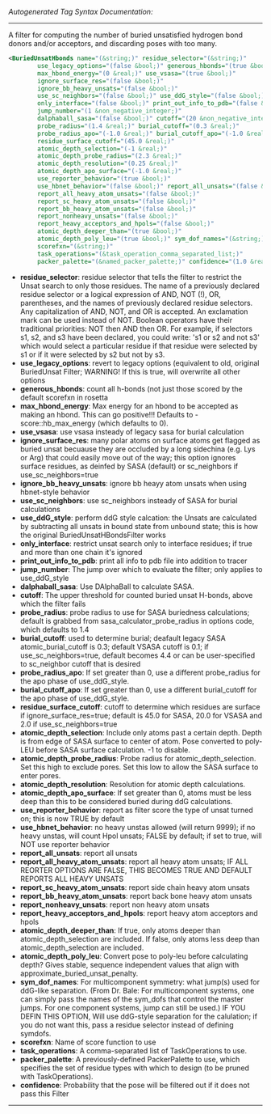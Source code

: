<!-- THIS IS AN AUTOGENERATED FILE: Don't edit it directly, instead change the schema definition in the code itself. -->

_Autogenerated Tag Syntax Documentation:_

---
A filter for computing the number of buried unsatisfied hydrogen bond donors and/or acceptors, and discarding poses with too many.

```xml
<BuriedUnsatHbonds name="(&string;)" residue_selector="(&string;)"
        use_legacy_options="(false &bool;)" generous_hbonds="(true &bool;)"
        max_hbond_energy="(0 &real;)" use_vsasa="(true &bool;)"
        ignore_surface_res="(false &bool;)"
        ignore_bb_heavy_unsats="(false &bool;)"
        use_sc_neighbors="(false &bool;)" use_ddG_style="(false &bool;)"
        only_interface="(false &bool;)" print_out_info_to_pdb="(false &bool;)"
        jump_number="(1 &non_negative_integer;)"
        dalphaball_sasa="(false &bool;)" cutoff="(20 &non_negative_integer;)"
        probe_radius="(1.4 &real;)" burial_cutoff="(0.3 &real;)"
        probe_radius_apo="(-1.0 &real;)" burial_cutoff_apo="(-1.0 &real;)"
        residue_surface_cutoff="(45.0 &real;)"
        atomic_depth_selection="(-1 &real;)"
        atomic_depth_probe_radius="(2.3 &real;)"
        atomic_depth_resolution="(0.25 &real;)"
        atomic_depth_apo_surface="(-1.0 &real;)"
        use_reporter_behavior="(true &bool;)"
        use_hbnet_behavior="(false &bool;)" report_all_unsats="(false &bool;)"
        report_all_heavy_atom_unsats="(false &bool;)"
        report_sc_heavy_atom_unsats="(false &bool;)"
        report_bb_heavy_atom_unsats="(false &bool;)"
        report_nonheavy_unsats="(false &bool;)"
        report_heavy_acceptors_and_hpols="(false &bool;)"
        atomic_depth_deeper_than="(true &bool;)"
        atomic_depth_poly_leu="(true &bool;)" sym_dof_names="(&string;)"
        scorefxn="(&string;)"
        task_operations="(&task_operation_comma_separated_list;)"
        packer_palette="(&named_packer_palette;)" confidence="(1.0 &real;)" />
```

-   **residue_selector**: residue selector that tells the filter to restrict the Unsat search to only those residues. The name of a previously declared residue selector or a logical expression of AND, NOT (!), OR, parentheses, and the names of previously declared residue selectors. Any capitalization of AND, NOT, and OR is accepted. An exclamation mark can be used instead of NOT. Boolean operators have their traditional priorities: NOT then AND then OR. For example, if selectors s1, s2, and s3 have been declared, you could write: 's1 or s2 and not s3' which would select a particular residue if that residue were selected by s1 or if it were selected by s2 but not by s3.
-   **use_legacy_options**: revert to legacy options (equivalent to old, original BuriedUnsat Filter; WARNING! If this is true, will overwrite all other options
-   **generous_hbonds**: count all h-bonds (not just those scored by the default scorefxn in rosetta
-   **max_hbond_energy**: Max energy for an hbond to be accepted as making an hbond. This can go positive!!! Defaults to -score::hb_max_energy (which defaults to 0).
-   **use_vsasa**: use vsasa insteady of legacy sasa for burial calculation
-   **ignore_surface_res**: many polar atoms on surface atoms get flagged as buried unsat becuause they are occluded by a long sidechina (e.g. Lys or Arg) that could easily move out of the way; this option ignores surface residues, as deinfed by SASA (default) or sc_neighbors if use_sc_neighbors=true
-   **ignore_bb_heavy_unsats**: ignore bb heayy atom unsats when using hbnet-style behavior
-   **use_sc_neighbors**: use sc_neighbors insteady of SASA for burial calculations
-   **use_ddG_style**: perform ddG style calcation: the Unsats are calculated by subtracting all unsats in bound state from unbound state; this is how the original BuriedUnsatHBondsFilter works
-   **only_interface**: restrict unsat search only to interface residues; if true and more than one chain it's ignored
-   **print_out_info_to_pdb**: print all info to pdb file into addition to tracer
-   **jump_number**: The jump over which to evaluate the filter; only applies to use_ddG_style
-   **dalphaball_sasa**: Use DAlphaBall to calculate SASA.
-   **cutoff**: The upper threshold for counted buried unsat H-bonds, above which the filter fails
-   **probe_radius**: probe radius to use for SASA buriedness calculations; default is grabbed from sasa_calculator_probe_radius in options code, which defaults to 1.4
-   **burial_cutoff**: used to determine burial; deafault legacy SASA atomic_burial_cutoff is 0.3; default VSASA cutoff is 0.1; if use_sc_neighbors=true, default becomes 4.4 or can be user-specified to sc_neighbor cutoff that is desired
-   **probe_radius_apo**: If set greater than 0, use a different probe_radius for the apo phase of use_ddG_style.
-   **burial_cutoff_apo**: If set greater than 0, use a different burial_cutoff for the apo phase of use_ddG_style.
-   **residue_surface_cutoff**: cutoff to determine which residues are surface if ignore_surface_res=true; default is 45.0 for SASA, 20.0 for VSASA and 2.0 if use_sc_neighbors=true
-   **atomic_depth_selection**: Include only atoms past a certain depth. Depth is from edge of SASA surface to center of atom. Pose converted to poly-LEU before SASA surface calculation. -1 to disable.
-   **atomic_depth_probe_radius**: Probe radius for atomic_depth_selection. Set this high to exclude pores. Set this low to allow the SASA surface to enter pores.
-   **atomic_depth_resolution**: Resolution for atomic depth calculations.
-   **atomic_depth_apo_surface**: If set greater than 0, atoms must be less deep than this to be considered buried during ddG calculations.
-   **use_reporter_behavior**: report as filter score the type of unsat turned on; this is now TRUE by default
-   **use_hbnet_behavior**: no heavy unstas allowed (will return 9999); if no heavy unstas, will count Hpol unsats; FALSE by default; if set to true, will NOT use reporter behavior
-   **report_all_unsats**: report all unsats
-   **report_all_heavy_atom_unsats**: report all heavy atom unsats; IF ALL REORTER OPTIONS ARE FALSE, THIS BECOMES TRUE AND DEFAULT REPORTS ALL HEAVY UNSATS
-   **report_sc_heavy_atom_unsats**: report side chain heavy atom unsats
-   **report_bb_heavy_atom_unsats**: report back bone heavy atom unsats
-   **report_nonheavy_unsats**: report non heavy atom unsats
-   **report_heavy_acceptors_and_hpols**: report heavy atom acceptors and hpols
-   **atomic_depth_deeper_than**: If true, only atoms deeper than atomic_depth_selection are included. If false, only atoms less deep than atomic_depth_selection are included.
-   **atomic_depth_poly_leu**: Convert pose to poly-leu before calculating depth? Gives stable, sequence independent values that align with approximate_buried_unsat_penalty.
-   **sym_dof_names**: For multicomponent symmetry: what jump(s) used for ddG-like separation. (From Dr. Bale: For multicomponent systems, one can simply pass the names of the sym_dofs that control the master jumps. For one component systems, jump can still be used.)  IF YOU DEFIN THIS OPTION, Will use ddG-style separation for the calulation; if you do not want this, pass a residue selector instead of defining symdofs.
-   **scorefxn**: Name of score function to use
-   **task_operations**: A comma-separated list of TaskOperations to use.
-   **packer_palette**: A previously-defined PackerPalette to use, which specifies the set of residue types with which to design (to be pruned with TaskOperations).
-   **confidence**: Probability that the pose will be filtered out if it does not pass this Filter

---
